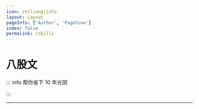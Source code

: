 ```yaml
---
icon: zhiliangjishu
layout: Layout
pageInfo: ['Author', 'PageView']
index: false
permalink: /skills
---
```


# 八股文

::: info 帮你省下 10 年光阴

:::

---
